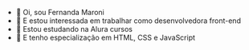 - 👋 Oi, sou Fernanda Maroni
- 👀 E estou interessada em trabalhar como desenvolvedora front-end
- 🌱 Estou estudando na Alura cursos
- 💞️ E tenho especialização em HTML, CSS e JavaScript



<!---
FerMaroni/FerMaroni is a ✨ special ✨ repository because its `README.md` (this file) appears on your GitHub profile.
You can click the Preview link to take a look at your changes.
--->
